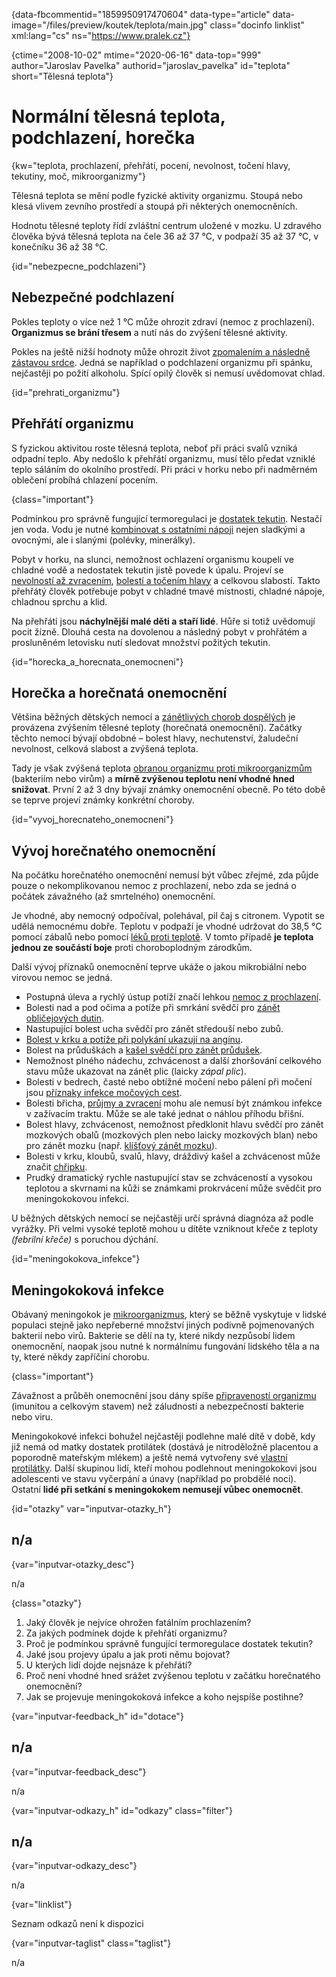 
{data-fbcommentid="1859950917470604" data-type="article" data-image="/files/preview/koutek/teplota/main.jpg" class="docinfo linklist" xml:lang="cs" ns="https://www.pralek.cz"}

{ctime="2008-10-02" mtime="2020-06-16" data-top="999" author="Jaroslav Pavelka" authorid="jaroslav_pavelka" id="teplota" short="Tělesná teplota"}

# Normální tělesná teplota, podchlazení, horečka

<!-- generated attribute kw by user_updatekw.sh on 2020-09-18, do not edit -->

{kw="teplota, prochlazení, přehřátí, pocení, nevolnost, točení hlavy, tekutiny, moč, mikroorganizmy"}

Tělesná teplota se mění podle fyzické aktivity organizmu. Stoupá nebo klesá vlivem zevního prostředí a stoupá při některých onemocněních.

Hodnotu tělesné teploty řídí zvláštní centrum uložené v mozku. U zdravého člověka bývá tělesná teplota na čele 36 až 37 °C, v podpaží 35 až 37 °C, v konečníku 36 až 38 °C.

{id="nebezpecne_podchlazeni"}

## Nebezpečné podchlazení

Pokles teploty o více než 1 °C může ohrozit zdraví (nemoc z prochlazení). **Organizmus se brání třesem** a nutí nás do zvýšení tělesné aktivity.

Pokles na ještě nižší hodnoty může ohrozit život [zpomalením a následně zástavou srdce][1]. Jedná se například o podchlazení organizmu při spánku, nejčastěji po požití alkoholu. Spící opilý člověk si nemusí uvědomovat chlad.

{id="prehrati_organizmu"}

## Přehřátí organizmu

S fyzickou aktivitou roste tělesná teplota, neboť při práci svalů vzniká odpadní teplo. Aby nedošlo k přehřátí organizmu, musí tělo předat vzniklé teplo sáláním do okolního prostředí. Při práci v horku nebo při nadměrném oblečení probíhá chlazení pocením.

{class="important"}

Podmínkou pro správně fungující termoregulaci je [dostatek tekutin][2]. Nestačí jen voda. Vodu je nutné [kombinovat s ostatními nápoji][2] nejen sladkými a ovocnými, ale i slanými (polévky, minerálky).

Pobyt v horku, na slunci, nemožnost ochlazení organismu koupelí ve chladné vodě a nedostatek tekutin jistě povede k úpalu. Projeví se [nevolností až zvracením][3], [bolestí a točením hlavy][4] a celkovou slabostí. Takto přehřátý člověk potřebuje pobyt v chladné tmavé místnosti, chladné nápoje, chladnou sprchu a klid.

Na přehřátí jsou **náchylnější malé děti a staří lidé**. Hůře si totiž uvědomují pocit žízně. Dlouhá cesta na dovolenou a následný pobyt v prohřátém a prosluněném letovisku nutí sledovat množství požitých tekutin.

{id="horecka\_a\_horecnata_onemocneni"}

## Horečka a horečnatá onemocnění

Většina běžných dětských nemocí a [zánětlivých chorob dospělých][5] je provázena zvýšením tělesné teploty (horečnatá onemocnění). Začátky těchto nemocí bývají obdobné – bolest hlavy, nechutenství, žaludeční nevolnost, celková slabost a zvýšená teplota.

Tady je však zvýšená teplota [obranou organizmu proti mikroorganizmům][6] (bakteriím nebo virům) a **mírně zvýšenou teplotu není vhodné hned snižovat**. První 2 až 3 dny bývají známky onemocnění obecně. Po této době se teprve projeví známky konkrétní choroby.

{id="vyvoj\_horecnateho\_onemocneni"}

## Vývoj horečnatého onemocnění

Na počátku horečnatého onemocnění nemusí být vůbec zřejmé, zda půjde pouze o nekomplikovanou nemoc z prochlazení, nebo zda se jedná o počátek závažného (až smrtelného) onemocnění.

Je vhodné, aby nemocný odpočíval, polehával, pil čaj s citronem. Vypotit se udělá nemocnému dobře. Teplotu v podpaží je vhodné udržovat do 38,5 °C pomocí zábalů nebo pomocí [léků proti teplotě][7]. V tomto případě **je teplota jednou ze součástí boje** proti choroboplodným zárodkům.

Další vývoj příznaků onemocnění teprve ukáže o jakou mikrobiální nebo virovou nemoc se jedná.

  * Postupná úleva a rychlý ústup potíží značí lehkou [nemoc z prochlazení][8].
  * Bolesti nad a pod očima a potíže při smrkání svědčí pro [zánět obličejových dutin][9].
  * Nastupující bolest ucha svědčí pro zánět středouší nebo zubů.
  * [Bolest v krku a potíže při polykání ukazují na angínu][8].
  * Bolest na průduškách a [kašel svědčí pro zánět průdušek][10].
  * Nemožnost plného nádechu, zchvácenost a další zhoršování celkového stavu může ukazovat na zánět plic (laicky _zápal plic_).
  * Bolesti v bedrech, časté nebo obtížné močení nebo pálení při močení jsou [příznaky infekce močových cest][11].
  * Bolesti břicha, [průjmy a zvracení][3] mohu ale nemusí být známkou infekce v zažívacím traktu. Může se ale také jednat o náhlou příhodu břišní.
  * Bolest hlavy, zchvácenost, nemožnost předklonit hlavu svědčí pro zánět mozkových obalů (mozkových plen nebo laicky mozkových blan) nebo pro zánět mozku (např. [klíšťový zánět mozku][12]).
  * Bolesti v krku, kloubů, svalů, hlavy, dráždivý kašel a zchvácenost může značit [chřipku][13].
  * Prudký dramatický rychle nastupující stav se zchváceností a vysokou teplotou a skvrnami na kůži se známkami prokrvácení může svědčit pro meningokokovou infekci.

U běžných dětských nemocí se nejčastěji určí správná diagnóza až podle vyrážky. Při velmi vysoké teplotě mohou u dítěte vzniknout křeče z teploty _(febrilní křeče)_ s poruchou dýchání.

{id="meningokokova_infekce"}

## Meningokoková infekce

Obávaný meningokok je [mikroorganizmus][14], který se běžně vyskytuje v lidské populaci stejně jako nepřeberné množství jiných podivně pojmenovaných bakterií nebo virů. Bakterie se dělí na ty, které nikdy nezpůsobí lidem onemocnění, naopak jsou nutné k normálnímu fungování lidského těla a na ty, které někdy zapříčiní chorobu.

{class="important"}

Závažnost a průběh onemocnění jsou dány spíše [připraveností organizmu][15] (imunitou a celkovým stavem) než záludností a nebezpečností bakterie nebo viru.

Meningokokové infekci bohužel nejčastěji podlehne malé dítě v době, kdy již nemá od matky dostatek protilátek (dostává je nitroděložně placentou a poporodně mateřským mlékem) a ještě nemá vytvořeny své [vlastní protilátky][6]. Další skupinou lidí, kteří mohou podlehnout meningokokovi jsou adolescenti ve stavu vyčerpání a únavy (například po probdělé noci). Ostatní **lidé při setkání s meningokokem nemusejí vůbec onemocnět**.

{id="otazky" var="inputvar-otazky_h"}

## n/a

{var="inputvar-otazky_desc"}

n/a

{class="otazky"}

  1. Jaký člověk je nejvíce ohrožen fatálním prochlazením?
  2. Za jakých podmínek dojde k přehřátí organizmu?
  3. Proč je podmínkou správně fungující termoregulace dostatek tekutin?
  4. Jaké jsou projevy úpalu a jak proti němu bojovat?
  5. U kterých lidí dojde nejsnáze k přehřátí?
  6. Proč není vhodné hned srážet zvýšenou teplotu v začátku horečnatého onemocnění?
  7. Jak se projevuje meningokoková infekce a koho nejspíše postihne?

{var="inputvar-feedback_h" id="dotace"}

## n/a

{var="inputvar-feedback_desc"}

n/a

{var="inputvar-odkazy_h" id="odkazy" class="filter"}

## n/a

{var="inputvar-odkazy_desc"}

n/a

{var="linklist"}

Seznam odkazů není k dispozici

{var="inputvar-taglist" class="taglist"}

n/a

 [1]: resuscitace-ozivovani
 [2]: prijem_tekutin
 [3]: funkcni_poruchy_traveni
 [4]: bolesti_hlavy
 [5]: zanet
 [6]: imunita
 [7]: leky_proti_bolesti
 [8]: bolest_v_krku_angina
 [9]: ryma_a_smrkani
 [10]: kasel_a_typy_kasle
 [11]: mocove_kameny
 [12]: prisate_kliste
 [13]: chripka
 [14]: bakterie
 [15]: jak_neonemocnet

